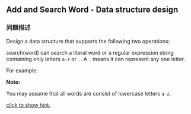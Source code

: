 ## Add and Search Word - Data structure design  
### 问题描述

Design a data structure that supports the following two operations:



search(word) can search a literal word or a regular expression string containing only letters `a-z` or `.`. A `.` means it can represent any one letter.


For example:


**Note:**<br>
You may assume that all words are consist of lowercase letters `a-z`.


[click to show hint.](#)
